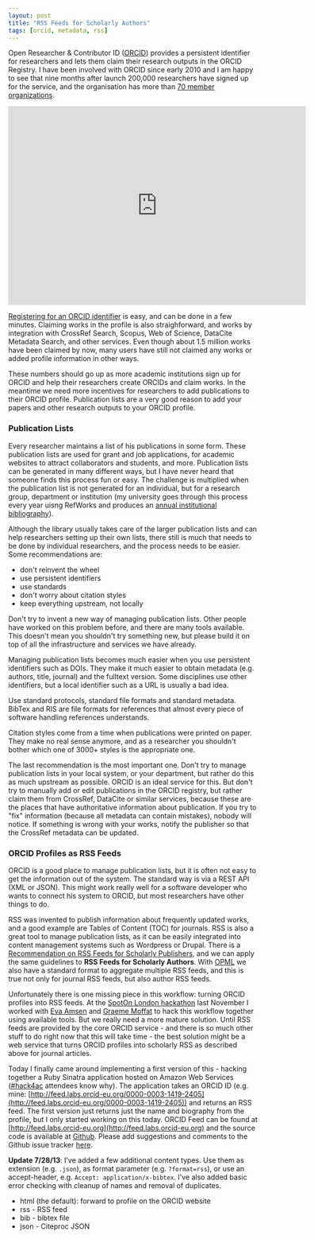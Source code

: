 ```yaml
---
layout: post
title: "RSS Feeds for Scholarly Authors"
tags: [orcid, metadata, rss]
---
```


Open Researcher & Contributor ID ([ORCID](https://speakerdeck.com/mfenner/orcid-connecting-research-and-researchers-1)) provides a persistent identifier for researchers and lets them claim their research outputs in the ORCID Registry. I have been involved with ORCID since early 2010 and I am happy to see that nine months after launch 200,000 researchers have signed up for the service, and the organisation has more than [70 member organizations](http://orcid.org/about/community/members).

<iframe src="http://s3.datawrapper.de/BZBSQ/" frameborder="0" allowtransparency="true" allowfullscreen="allowfullscreen" webkitallowfullscreen="webkitallowfullscreen" mozallowfullscreen="mozallowfullscreen" oallowfullscreen="oallowfullscreen" msallowfullscreen="msallowfullscreen" width="600" height="400"></iframe>

[Registering for an ORCID identifier](https://orcid.org/register) is easy, and can be done in a few minutes. Claiming works in the profile is also straighforward, and works by integration with CrossRef Search, Scopus, Web of Science, DataCite Metadata Search, and other services. Even though about 1.5 million works have been claimed by now, many users have still not claimed any works or added profile information in other ways. 

These numbers should go up as more academic institutions sign up for ORCID and help their researchers create ORCIDs and claim works. In the meantime we need more incentives for researchers to add publications to their ORCID profile. Publication lists are a very good reason to add your papers and other research outputs to your ORCID profile.

### Publication Lists

Every researcher maintains a list of his publications in some form. These publication lists are used for grant and job applications, for academic websites to attract collaborators and students, and more. Publication lists can be generated in many different ways, but I have never heard that someone finds this process fun or easy. The challenge is multiplied when the publication list is not generated for an individual, but for a research group, department or institution (my university goes through this process every year uisng RefWorks and produces an [annual institutional bibliography](http://www.refworks.com/RefShare2?site=047931198213200000/RWWS6A619751/2013%20Hochschulbibliografie)).

Although the library usually takes care of the larger publication lists and can help researchers setting up their own lists, there still is much that needs to be done by individual researchers, and the process needs to be easier. Some recommendations are:

* don't reinvent the wheel
* use persistent identifiers
* use standards
* don't worry about citation styles
* keep everything upstream, not locally

Don't try to invent a new way of managing publication lists. Other people have worked on this problem before, and there are many tools available. This doesn't mean you shouldn't try something new, but please build it on top of all the infrastructure and services we have already.

Managing publication lists becomes much easier when you use persistent identifiers such as DOIs. They make it much easier to obtain metadata (e.g. authors, title, journal) and the fulltext version. Some disciplines use other identifiers, but a local identifier such as a URL is usually a bad idea.

Use standard protocols, standard file formats and standard metadata. BibTex and RIS are file formats for references that almost every piece of software handling references understands. 

Citation styles come from a time when publications were printed on paper. They make no real sense anymore, and as a researcher you shouldn't bother which one of 3000+ styles is the appropriate one.

The last recommendation is the most important one. Don't try to manage publication lists in your local system, or your department, but rather do this as much upstream as possible. ORCID is an ideal service for this. But don't try to manually add or edit publications in the ORCID registry, but rather claim them from CrossRef, DataCite or similar services, because these are the places that have authoritative information about publication. If you try to "fix" information (because all metadata can contain mistakes), nobody will notice. If something is wrong with your works, notify the publisher so that the CrossRef metadata can be updated.

### ORCID Profiles as RSS Feeds

ORCID is a good place to manage publication lists, but it is often not easy to get the information out of the system. The standard way is via a REST API (XML or JSON). This might work really well for a software developer who wants to connect his system to ORCID, but most researchers have other things to do. 

RSS was invented to publish information about frequently updated works, and a good example are Tables of Content (TOC) for journals. RSS is also a great tool to manage publication lists, as it can be easily integrated into content management systems such as Wordpress or Drupal. There is a [Recommendation  on RSS Feeds for Scholarly Publishers](http://oxford.crossref.org/best_practice/rss/), and we can apply the same guidelines to **RSS Feeds for Scholarly Authors**. With [OPML](http://en.wikipedia.org/wiki/OPML) we also have a standard format to aggregate multiple RSS feeds, and this is true not only for journal RSS feeds, but also author RSS feeds.

Unfortunately there is one missing piece in this workflow: turning ORCID profiles into RSS feeds. At the [SpotOn London hackathon](http://occamstypewriter.org/trading-knowledge/2012/11/13/solo-hackday/) last November I worked with [Eva Amsen](http://twitter.com/easternblot) and [Graeme Moffat](http://twitter.com/graemedmoffat) to hack this workflow together using available tools. But we really need a more mature solution. Until RSS feeds are provided by the core ORCID service - and there is so much other stuff to do right now that this will take time - the best solution might be a web service that turns ORCID profiles into scholarly RSS as described above for journal articles.

Today I finally came around implementing a first version of this - hacking together a Ruby Sinatra application hosted on Amazon Web Services ([#hack4ac](http://hack4ac.com) attendees know why). The application takes an ORCID ID (e.g. mine: [http://feed.labs.orcid-eu.org/0000-0003-1419-2405](http://feed.labs.orcid-eu.org/0000-0003-1419-2405)) and returns an RSS feed. The first version just returns just the name and biography from the profile, but I only started working on this today. ORCID Feed can be found at [http://feed.labs.orcid-eu.org](http://feed.labs.orcid-eu.org) and the source code is available at [Github](https://github.com/mfenner/orcid-feed). Please add suggestions and comments to the Github issue tracker [here](https://github.com/mfenner/orcid-feed/issues).

**Update 7/28/13**: I've added a few additional content types. Use them as extension (e.g. `.json`), as format parameter (e.g. `?format=rss`), or use an accept-header, e.g. `Accept: application/x-bibtex`. I've also added basic error checking with cleanup of names and removal of duplicates.

* html (the default): forward to profile on the ORCID website
* rss - RSS feed
* bib - bibtex file
* json - Citeproc JSON